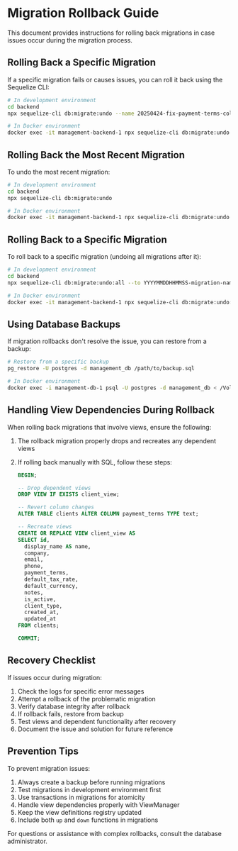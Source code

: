 # Migration Rollback Guide

This document provides instructions for rolling back migrations in case issues occur during the migration process.

## Rolling Back a Specific Migration

If a specific migration fails or causes issues, you can roll it back using the Sequelize CLI:

```bash
# In development environment
cd backend
npx sequelize-cli db:migrate:undo --name 20250424-fix-payment-terms-column.js

# In Docker environment
docker exec -it management-backend-1 npx sequelize-cli db:migrate:undo --name 20250424-fix-payment-terms-column.js
```

## Rolling Back the Most Recent Migration

To undo the most recent migration:

```bash
# In development environment
cd backend
npx sequelize-cli db:migrate:undo

# In Docker environment
docker exec -it management-backend-1 npx sequelize-cli db:migrate:undo
```

## Rolling Back to a Specific Migration

To roll back to a specific migration (undoing all migrations after it):

```bash
# In development environment
cd backend
npx sequelize-cli db:migrate:undo:all --to YYYYMMDDHHMMSS-migration-name.js

# In Docker environment
docker exec -it management-backend-1 npx sequelize-cli db:migrate:undo:all --to YYYYMMDDHHMMSS-migration-name.js
```

## Using Database Backups

If migration rollbacks don't resolve the issue, you can restore from a backup:

```bash
# Restore from a specific backup
pg_restore -U postgres -d management_db /path/to/backup.sql

# In Docker environment
docker exec -i management-db-1 psql -U postgres -d management_db < /Volumes/4TB/Users/josephmcmyne/myProjects/management/database/backups/backup_file.sql
```

## Handling View Dependencies During Rollback

When rolling back migrations that involve views, ensure the following:

1. The rollback migration properly drops and recreates any dependent views
2. If rolling back manually with SQL, follow these steps:
   
   ```sql
   BEGIN;
   
   -- Drop dependent views
   DROP VIEW IF EXISTS client_view;
   
   -- Revert column changes
   ALTER TABLE clients ALTER COLUMN payment_terms TYPE text;
   
   -- Recreate views
   CREATE OR REPLACE VIEW client_view AS
   SELECT id,
     display_name AS name,
     company,
     email,
     phone,
     payment_terms,
     default_tax_rate,
     default_currency,
     notes,
     is_active,
     client_type,
     created_at,
     updated_at
   FROM clients;
   
   COMMIT;
   ```

## Recovery Checklist

If issues occur during migration:

1. Check the logs for specific error messages
2. Attempt a rollback of the problematic migration
3. Verify database integrity after rollback
4. If rollback fails, restore from backup
5. Test views and dependent functionality after recovery
6. Document the issue and solution for future reference

## Prevention Tips

To prevent migration issues:

1. Always create a backup before running migrations
2. Test migrations in development environment first
3. Use transactions in migrations for atomicity
4. Handle view dependencies properly with ViewManager
5. Keep the view definitions registry updated
6. Include both `up` and `down` functions in migrations

For questions or assistance with complex rollbacks, consult the database administrator.
